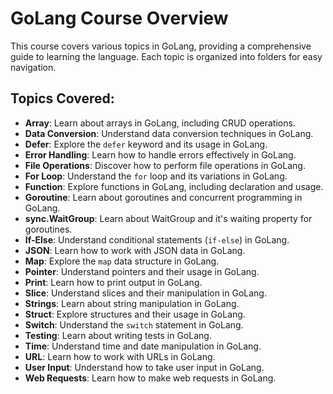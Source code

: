 # GoLang Course Overview

This course covers various topics in GoLang, providing a comprehensive guide to learning the language. Each topic is organized into folders for easy navigation.

## Topics Covered:

- **Array**: Learn about arrays in GoLang, including CRUD operations.
- **Data Conversion**: Understand data conversion techniques in GoLang.
- **Defer**: Explore the `defer` keyword and its usage in GoLang.
- **Error Handling**: Learn how to handle errors effectively in GoLang.
- **File Operations**: Discover how to perform file operations in GoLang.
- **For Loop**: Understand the `for` loop and its variations in GoLang.
- **Function**: Explore functions in GoLang, including declaration and usage.
- **Goroutine**: Learn about goroutines and concurrent programming in GoLang.
- **sync.WaitGroup**: Learn about WaitGroup and it's waiting property for goroutines.
- **If-Else**: Understand conditional statements (`if-else`) in GoLang.
- **JSON**: Learn how to work with JSON data in GoLang.
- **Map**: Explore the `map` data structure in GoLang.
- **Pointer**: Understand pointers and their usage in GoLang.
- **Print**: Learn how to print output in GoLang.
- **Slice**: Understand slices and their manipulation in GoLang.
- **Strings**: Learn about string manipulation in GoLang.
- **Struct**: Explore structures and their usage in GoLang.
- **Switch**: Understand the `switch` statement in GoLang.
- **Testing**: Learn about writing tests in GoLang.
- **Time**: Understand time and date manipulation in GoLang.
- **URL**: Learn how to work with URLs in GoLang.
- **User Input**: Understand how to take user input in GoLang.
- **Web Requests**: Learn how to make web requests in GoLang.
